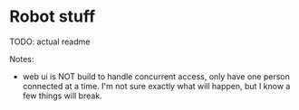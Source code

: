 # Robot stuff

TODO: actual readme

Notes:

- web ui is NOT build to handle concurrent access, only have one person connected
  at a time. I'm not sure exactly what will happen, but I know a few things
  will break.
